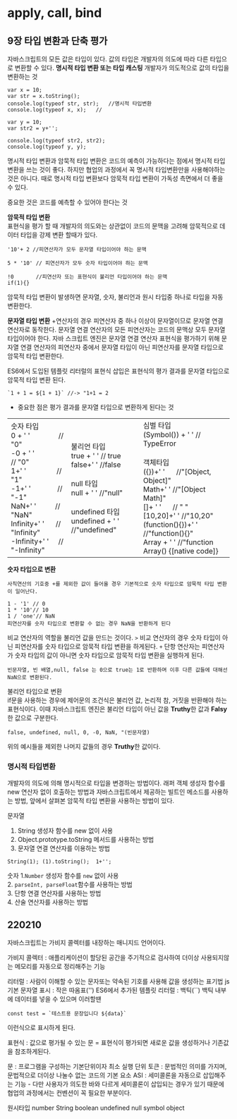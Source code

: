 
# apply, call, bind


## 9장 타입 변환과 단축 평가

자바스크립트의 모든 값은 타입이 있다. 값의 타입은 개발자의 의도에 따라 다른 타입으로 변환할 수 있다. 
<b>명시적 타입 변환 또는 타입 캐스팅</b> 개발자가 의도적으로 값의 타입을 변환하는 것

```
var x = 10;
var str = x.toString();
console.log(typeof str, str);   //명시적 타입변환
console.log(typeof x, x);   //

var y = 10;
var str2 = y+'';

console.log(typeof str2, str2);
console.log(typeof y, y);
```
명시적 타입 변환과 암묵적 타입 변환은 코드의 예측이 가능하다는 점에서 명시적 타입변환을 쓰는 것이 좋다.
하지만 협업의 과정에서 꼭 명시적 타입변환만을 사용해야하는것은 아니다.
때로 명시적 타입 변환보다 암묵적 타입 변환이 가독성 측면에서 더 좋을 수 있다.

중요한 것은 코드를 예측할 수 있어야 한다는 것

<b>암묵적 타입 변환</b><br>
표현식을 평가 할 때 개발자의 의도와는 상관없이 코드의 문맥을 고려해 암묵적으로 데이터 타입을 강제 변환 할때가 있다.
```
'10'+ 2 //피연산자가 모두 문자열 타입이어야 하는 문맥

5 * '10' // 피연산자가 모두 숫자 타입이어야 하는 문맥

!0       //피연산자 또는 표현식이 불리언 타입이어야 하는 문맥
if(1){}
```
암묵적 타입 변환이 발생하면 문자열, 숫자, 불리언과 원시 타입중 하나로 타입을 자동 변환한다.

<b>문자열 타입 변환</b> +연산자의 경우 피연산자 중 하나 이상이 문자열이므로 문자열 연결 연산자로 동작한다.
문자열 연결 연산자의 모든 피연산자는 코드의 문맥상 모두 문자열 타입이어야 한다.
자바 스크립트 엔진은 문자열 연결 연산자 표현식을 평가하기 위해 문자열 연결 연산자의 피연산자 중에서 문자열 타입이 아닌 피연산자를 문자열 타입으로 암묵적 타입 변환한다.

ES6에서 도입된 템플릿 리터럴의 표현식 삽입은 표현식의 평가 결과를 문자열 타입으로 암묵적 타입 변환 된다.
```
`1 + 1 = ${1 + 1}` //-> "1+1 = 2
```
-    중요한 점은 평가 결과를 문자열 타입으로 변환하게 된다는 것<br>


<table>
<tr>
<td>
숫자 타입<br>
0 + ' ' &nbsp;&nbsp;&nbsp;&nbsp;&nbsp;&nbsp;&nbsp;&nbsp;&nbsp;&nbsp;&nbsp;&nbsp;&nbsp; // "0"<br>
-0 + ' '&nbsp;&nbsp;&nbsp;&nbsp;&nbsp;&nbsp;&nbsp;&nbsp;&nbsp;&nbsp;&nbsp;&nbsp; // "0"<br>
1+' '&nbsp;&nbsp;&nbsp;&nbsp;&nbsp;&nbsp;&nbsp;&nbsp;&nbsp;&nbsp;&nbsp;&nbsp;&nbsp;&nbsp;&nbsp; // "1"<br>
-1+' '&nbsp;&nbsp;&nbsp;&nbsp;&nbsp;&nbsp;&nbsp;&nbsp;&nbsp;&nbsp;&nbsp;&nbsp;&nbsp; // "-1"<br>
NaN+' '&nbsp;&nbsp;&nbsp;&nbsp;&nbsp;&nbsp;&nbsp;&nbsp;&nbsp; // "NaN"<br>
Infinity+' '&nbsp;&nbsp;&nbsp;&nbsp;&nbsp; // "Infinity"<br>
-Infinity+' '&nbsp;&nbsp;&nbsp;&nbsp; // "-Infinity"<br>
</td>
<td>
불리언 타입<br>
true + ' ' // true<br>
false+' ' //false<br><br>
null 타입<br>
null + ' ' //"null"<br><br>
undefined 타입<br>
undefined + ' ' //"undefined"
</td>
<td>
심벌 타입<br>
(Symbol()) + ' ' // TypeError<br>
<br>
객체타입<br>
({})+' '&nbsp;&nbsp;&nbsp;&nbsp;&nbsp;&nbsp;//"[Object, Object]"<br>
Math+' ' //"[Object Math]"<br>
[]+ ' ' &nbsp;&nbsp;&nbsp;&nbsp;&nbsp;// " " <br>
[10,20]+' ' //"10,20"<br>
(function(){})+' ' //"function(){}"<br>
Array + ' ' //"function Array() {[native code]}
</td>
</tr>
</table>

<b>숫자 타입으로 변환</b><br>
```
사칙연산의 기호중 +를 제외한 값이 들어올 경우 기본적으로 숫자 타입으로 암묵적 타입 변환이 일어난다.

1 - '1' // 0
1 * '10'// 10
1 / 'one'// NaN
피연산자를 숫자 타입으로 변환할 수 없는 경우 NaN을 반환하게 된다
```


비교 연산자의 역할을 불리언 값을 만드는 것이다.
`>` 비교 연산자의 경우 숫자 타입이 아닌 피연산자를 숫자 타입으로 암묵적 타입 변환을 하게된다.
`+` 단항 연산자는 피연산자가 숫자 타입의 값이 아니면 숫자 타입으로 암묵적 타입 변환을 실행하게 된다.

```
빈문자열, 빈 배열,null, false 는 0으로 true는 1로 반환하며 이후 다른 값들에 대해선 NaN으로 변환된다.
```

불리언 타입으로 변환<br>
if문을 사용하는 경우에 제어문의 조건식은 불리언 값, 논리적 참, 거짓을 반환해야 하는 표현식이다. 이때 자바스크립트 엔진은 불리언 타입이 아닌 값을 <b>Truthy</b>한 값과 <b>Falsy</b>한 값으로 구분한다.
```
false, undefined, null, 0, -0, NaN, "(빈문자열)
```
위의 예시들을 제외한 나머지 값들의 경우 <b>Truthy</b>한 값이다.


### <b>명시적 타입변환</b>
개발자의 의도에 의해 명시적으로 타입을 변경하는 방법이다. 래퍼 객체 생성자 함수를 new 연산자 없이 호출하는 방법과 자바스크립트에서 제공하는 빌트인 메소드를 사용하는 방법, 앞에서 살펴본 암묵적 타입 변환을 사용하는 방법이 있다.

문자열
1. String 생성자 함수를 new 없이 사용
2. Object.prototype.toString 메서드를 사용하는 방법
3. 문자열 연결 연산자를 이용하는 방법
```
String(1); (1).toString();  1+'';
```
숫자
1.`Number` 생성자 함수를 `new` 없이 사용<br>
2. `parseInt, parseFloat`함수를 사용하는 방법<br>
3. 단항 연결 연산자를 사용하는 방법<br>
4. 산술 연산자를 사용하는 방법<br>






## 220210

자바스크립트는 가비지 콜렉터를 내장하는 매니지드 언어이다.

가비지 콜렉터 : 애플리케이션이 할당된 공간을 주기적으로 검사하여 더이상 사용되지않는 메모리를 자동으로 정리해주는 기능

리터럴 : 사람이 이해할 수 있는 문자또는 약속된 기호를 사용해 값을 생성하는 표기법
js 기본 문자열 표시 : 작은 따옴표('')
ES6에서 추가된 템플릿 리터럴 : 백틱(``)
백틱 내부에 데이터를 넣을 수 있으며 이러할땐
```
const test = `테스트용 문장입니다 ${data}`
```
이런식으로 표시하게 된다.

표현식 : 값으로 평가될 수 있는 문
= 표현식이 평가되면 새로운 값을 생성하거나 기존값을 참조하게된다.

문 : 프로그램을 구성하는 기본단위이자 최소 실행 단위
토큰 : 문법적인 의미를 가지며, 문법적으로 더이상 나눌수 없는 코드의 기본 요소
ASI : 세미콜론을 자동으로 삽입해주는 기능 - 다만 사용자가 의도한 바와 다르게 세미콜론이 삽입되는 경우가 있기 때문에 협업의 과정에서는 컨벤션이 꼭 필요한 부분이다.

원시타입
number String boolean undefined null symbol object





